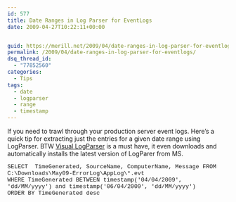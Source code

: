 ```yaml
---
id: 577
title: Date Ranges in Log Parser for EventLogs
date: 2009-04-27T10:22:11+00:00


guid: https://merill.net/2009/04/date-ranges-in-log-parser-for-eventlogs/
permalink: /2009/04/date-ranges-in-log-parser-for-eventlogs/
dsq_thread_id:
  - "77852560"
categories:
  - Tips
tags:
  - date
  - logparser
  - range
  - timestamp
---
```

<p>If you need to trawl through your production server event logs. Here’s a quick tip for extracting just the entries for a given date range using LogParser. BTW <a href="http://www.codeplex.com/visuallogparser">Visual LogParser</a> is a must have, it even downloads and automatically installs the latest version of LogParer from MS.</p>  <p><font size="2" face="Courier New">SELECT&#160; TimeGenerated, SourceName, ComputerName, Message FROM C:\Downloads\May09-ErrorLog\AppLog\*.evt      <br />WHERE TimeGenerated BETWEEN timestamp('04/04/2009', 'dd/MM/yyyy') and timestamp('06/04/2009', 'dd/MM/yyyy')      <br />ORDER BY TimeGenerated desc </font></p>